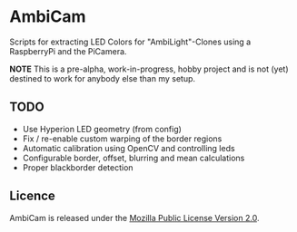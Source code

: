 # AmbiCam

Scripts for extracting LED Colors for "AmbiLight"-Clones using a RaspberryPi and the PiCamera.

**NOTE** This is a pre-alpha, work-in-progress, hobby project and is not (yet) destined to work for anybody else than my setup.

## TODO

* Use Hyperion LED geometry (from config)
* Fix / re-enable custom warping of the border regions
* Automatic calibration using OpenCV and controlling leds
* Configurable border, offset, blurring and mean calculations
* Proper blackborder detection

## Licence

AmbiCam is released under the [Mozilla Public License Version 2.0](http://www.mozilla.org/MPL/).
